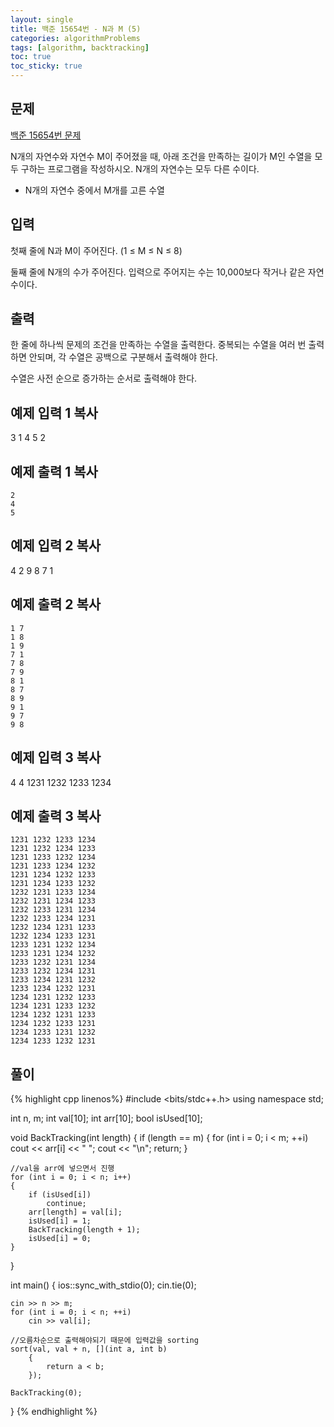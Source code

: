 ```yaml
---
layout: single
title: 백준 15654번 - N과 M (5)
categories: algorithmProblems
tags: [algorithm, backtracking]
toc: true
toc_sticky: true
---
```


## 문제
[백준 15654번 문제](https://www.acmicpc.net/problem/15654)

N개의 자연수와 자연수 M이 주어졌을 때, 아래 조건을 만족하는 길이가 M인 수열을 모두 구하는 프로그램을 작성하시오. N개의 자연수는 모두 다른 수이다.

- N개의 자연수 중에서 M개를 고른 수열

## 입력

첫째 줄에 N과 M이 주어진다. (1 ≤ M ≤ N ≤ 8)

둘째 줄에 N개의 수가 주어진다. 입력으로 주어지는 수는 10,000보다 작거나 같은 자연수이다.

## 출력

한 줄에 하나씩 문제의 조건을 만족하는 수열을 출력한다. 중복되는 수열을 여러 번 출력하면 안되며, 각 수열은 공백으로 구분해서 출력해야 한다.

수열은 사전 순으로 증가하는 순서로 출력해야 한다.

## 예제 입력 1 복사

3 1
4 5 2

## 예제 출력 1 복사
```
2
4
5
```

## 예제 입력 2 복사

4 2
9 8 7 1

## 예제 출력 2 복사
```
1 7
1 8
1 9
7 1
7 8
7 9
8 1
8 7
8 9
9 1
9 7
9 8
```

## 예제 입력 3 복사

4 4
1231 1232 1233 1234

## 예제 출력 3 복사
```
1231 1232 1233 1234
1231 1232 1234 1233
1231 1233 1232 1234
1231 1233 1234 1232
1231 1234 1232 1233
1231 1234 1233 1232
1232 1231 1233 1234
1232 1231 1234 1233
1232 1233 1231 1234
1232 1233 1234 1231
1232 1234 1231 1233
1232 1234 1233 1231
1233 1231 1232 1234
1233 1231 1234 1232
1233 1232 1231 1234
1233 1232 1234 1231
1233 1234 1231 1232
1233 1234 1232 1231
1234 1231 1232 1233
1234 1231 1233 1232
1234 1232 1231 1233
1234 1232 1233 1231
1234 1233 1231 1232
1234 1233 1232 1231
```

## 풀이
{% highlight cpp linenos%}
#include <bits/stdc++.h>
using namespace std;

int n, m;
int val[10];
int arr[10];
bool isUsed[10];

void BackTracking(int length)
{
	if (length == m)
	{
		for (int i = 0; i < m; ++i)
			cout << arr[i] << " ";
		cout << "\n";
		return;
	}

	//val을 arr에 넣으면서 진행
	for (int i = 0; i < n; i++)
	{
		if (isUsed[i])
			continue;
		arr[length] = val[i];
		isUsed[i] = 1;
		BackTracking(length + 1);
		isUsed[i] = 0;
	}
}

int main()
{
	ios::sync_with_stdio(0);
	cin.tie(0);
	
	cin >> n >> m;
	for (int i = 0; i < n; ++i)
		cin >> val[i];

	//오름차순으로 출력해야되기 때문에 입력값을 sorting
	sort(val, val + n, [](int a, int b)
		{
			return a < b;
		});

	BackTracking(0);
}
{% endhighlight %}
